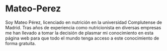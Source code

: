 # Mateo-Perez
Soy Mateo Pérez, licenciado en nutrición en la universidad Complutense de Madrid. Tras años de experiencia como nutricionista en diversas empresas me han llevado a tomar la decisión de plasmar mi conocimiento en esta página web para que todo el mundo tenga acceso a este conocimiento de forma gratuita.
